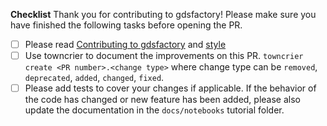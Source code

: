 **Checklist**
Thank you for contributing to gdsfactory! Please make sure you have finished the following tasks before opening the PR.

- [ ] Please read [Contributing to gdsfactory](https://gdsfactory.github.io/gdsfactory/contribution.html) and [style](https://gdsfactory.github.io/gdsfactory/developer.html#)
- [ ] Use towncrier to document the improvements on this PR. `towncrier create <PR number>.<change type>` where change type can be `removed`, `deprecated`, `added`, `changed`, `fixed`.
- [ ] Please add tests to cover your changes if applicable. If the behavior of the code has changed or new feature has been added, please also update the documentation in the `docs/notebooks` tutorial folder.
